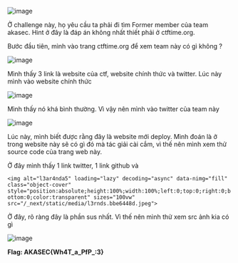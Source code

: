 ![image](https://github.com/anhshidou/akasecctf-2024/assets/120787381/b2376865-c5d0-42cd-9709-211fa81e6e6b)

Ở challenge này, họ yêu cầu ta phải đi tìm Former member của team akasec. Hint ở đây là đáp án không nhất thiết phải ở ctftime.org.

Bước đầu tiên, mình vào trang ctftime.org để xem team này có gì không ?

![image](https://github.com/anhshidou/akasecctf-2024/assets/120787381/9cea893b-46e8-41ff-8e65-cda77a59e81e)

Mình thấy 3 link là website của ctf, website chính thức và twitter. Lúc này mình vào website chính thức

![image](https://github.com/anhshidou/akasecctf-2024/assets/120787381/b21902f9-fa29-4c63-85be-e5d5e191bf36)

Mình thấy nó khá bình thường. Vì vậy nên mình vào twitter của team này

![image](https://github.com/anhshidou/akasecctf-2024/assets/120787381/6ad5f9c9-c2c3-4bdb-b31c-b108b32342bc)

Lúc này, mình biết được rằng đây là website mới deploy. Mình đoán là ở trong website này sẽ có gì đó mà tác giải cài cắm, vì thế nên mình xem thử source code của trang web này.

Ở đây mình thấy 1 link twitter, 1 link github và 

``` <img alt="l3ar4nda5" loading="lazy" decoding="async" data-nimg="fill" class="object-cover" style="position:absolute;height:100%;width:100%;left:0;top:0;right:0;bottom:0;color:transparent" sizes="100vw" src="/_next/static/media/l3rnds.bbe6448d.jpeg"> ```

Ở đây, rõ ràng đây là phần sus nhất. Vì thế nên mình thử xem src ảnh kia có gì

![image](https://github.com/anhshidou/akasecctf-2024/assets/120787381/f8f0093b-fc87-4eef-8e30-aafb98fbe5e5)

**Flag: AKASEC{Wh4T_a_PfP_:3}**
